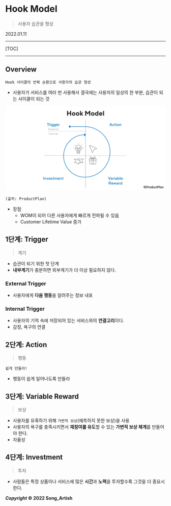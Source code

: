 # Hook Model

> 사용자 습관을 형성

2022.01.11

---

[TOC]

---



## Overview

```
Hook 사이클의 반복 순환으로 사용자의 습관 형성
```

- 사용자가 서비스를 여러 번 사용해서 결국에는 사용자의 일상의 한 부분, 습관이 되는 사이클이 되는 것

![42_Hook_Model](img/42_Hook_Model.png)

`(출처: ProductPlan)`

- 장점
  - WOM이 되어 다른 사용자에게 빠르게 전파될 수 있음
  - Customer Lifetime Value 증가



## 1단계: Trigger

> 계기

- 습관이 되기 위한 첫 단계
- **내부계기**가 충분하면 외부계기가 더 이상 필요하지 않다.

### External Trigger

- 사용자에게 **다음 행동**을 알려주는 정보 내포

### Internal Trigger

- 사용자의 기억 속에 저장되어 있는 서비스와의 **연결고리**이다.
- 감정, 욕구의 연결



## 2단계: Action

> 행동

```
쉽게 만들라!
```

- 행동이 쉽게 일어나도록 만들라



## 3단계: Variable Reward

> 보상

- 사용자를 유혹하기 위해 `가변적 보상`(예측하지 못한 보상)을 사용
- 사용자의 욕구를 충족시키면서 **재참여를 유도**할 수 있는 **가변적 보상 체계**를 만들어야 한다.
- 자율성



## 4단계: Investment

> 투자

- 사람들은 특정 상품이나 서비스에 많은 **시간**과 **노력**을 투자할수록 그것을 더 중요시한다.



***Copyright* © 2022 Song_Artish**
